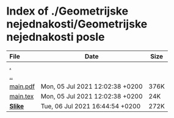 # Index of ./Geometrijske nejednakosti/Geometrijske nejednakosti posle

File | Date | Size
:--- | --- | ---
[.](.) | |
[..](..) | |
[<span>main.pdf</span>](main.pdf) | Mon, 05 Jul 2021 12:02:38 +0200 | 376K
[<span>main.tex</span>](main.tex) | Mon, 05 Jul 2021 12:02:38 +0200 | 24K
[**<span>Slike</span>**](Slike) | Tue, 06 Jul 2021 16:44:54 +0200 | 272K
